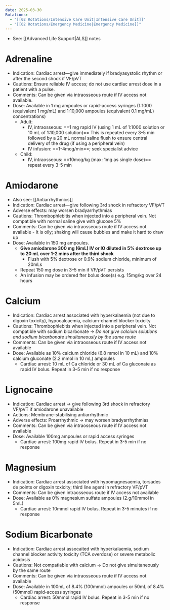 ```yaml
---
date: 2025-03-30
Rotations:
  - "[[02 Rotations/Intensive Care Unit|Intensive Care Unit]]"
  - "[[02 Rotations/Emergency Medicine|Emergency Medicine]]"
---
```

- See: [[Advanced Life Support|ALS]] notes
# Adrenaline
- Indication: Cardiac arrest—give immediately if bradyasystolic rhythm or after the second shock if VF/pVT
- Cautions: Ensure reliable IV access; do not use cardiac arrest dose in a patient with a pulse.
- Comments: Can be given via intraosseous route if IV access not available.
- Dose: Available in 1 mg ampoules or rapid-access syringes (1:1000 (equivalent 1 mg/mL) and 1:10,000 ampoules (equivalent 0.1 mg/mL) concentrations)
	- Adult: 
		- IV, intraosseous: ==1 mg rapid IV (using 1 mL of 1:1000 solution or 10 mL of 1:10,000 solution)== This is repeated every 3–5 min followed by a 20 mL normal saline flush to ensure central delivery of the drug (if using a peripheral vein)
		- IV infusion: ==1-4mcg/min==; seek specialist advice
	- Child:
		- IV, intraosseous: ==10mcg/kg (max: 1mg as single dose)== repeat every 3-5 min
# Amiodarone
- Also see: [[Antiarrhythmics]]
- Indication: Cardiac arrest—give following 3rd shock in refractory VF/pVT
- Adverse effects: may worsen bradyarrhythmias
- Cautions: Thrombophlebitis when injected into a peripheral vein. Not compatible with normal saline give with glucose 5%
- Comments: Can be given via intraosseous route if IV access not available
		- It is oily; shaking will cause bubbles and make it hard to draw up
- Dose: Available in 150 mg ampoules. 
	- **Give amiodarone 300 mg (6mL) IV or IO diluted in 5% dextrose up to 20 mL over 1-2 mins after the third shock**
		- Flush with 5% dextrose or 0.9% sodium chloride, minimum of 20mLs
	- Repeat 150 mg dose in 3–5 min if VF/pVT persists
	- An infusion may be ordered fter bolus dose(s) e.g. 15mg/kg over 24 hours
# Calcium
- Indication: Cardiac arrest associated with hyperkalaemia (not due to digoxin toxicity), hypocalcaemia, calcium-channel blocker toxicity
- Cautions: Thrombophlebitis when injected into a peripheral vein. Not compatible with sodium bicarbonate → *Do not give calcium solutions and sodium bicarbonate simultaneously by the same route*
- Comments: Can be given via intraosseous route if IV access not available
- Dose: Available as 10% calcium chloride (6.8 mmol in 10 mL) and 10% calcium gluconate (2.2 mmol in 10 mL) ampoules
	- Cardiac arrest: 10 mL of Ca chloride or 30 mL of Ca gluconate as rapid IV bolus. Repeat in 3–5 min if no response
# Lignocaine
- Indication: Cardiac arrest -> give following 3rd shock in refractory VF/pVT if amiodarone unavailable
- Actions: Membrane-stabilising antiarrhythmic
- Adverse effects: Proarrhythmic -> may worsen bradyarrhythmias
- Comments: Can be given via intraosseous route if IV access not available
- Dose: Available 100mg ampoules or rapid access syringes
	- Cardiac arrest: 100mg rapid IV bolus. Repeat in 3-5 min if no response
# Magnesium
- Indication: Cardiac arrest associated with hypomagnesaemia, torsades de points or digoxin toxicity; third line agent in refractory VF/pVT
- Comments: Can be given intraosseous route if IV access not available
- Dose: Available as 0% magnesium sulfate ampoules (2.g/10mmol in 5mL)
	- Cardiac arrest: 10mmol rapid IV bolus. Repeat in 3-5 minutes if no response
# Sodium Bicarbonate
- Indication: Cardiac arrest assocaited with hyperkalaemia, sodium channel blocker activity toxicity (TCA overdose) or severe metabolic acidosis
- Cautions: Not compatiable with calcium -> Do not give simultaneously by the same route
- Comments: Can be given via intraosseous route if IV access not available
- Dose: Available in 100mL of 8.4% (100mmol) ampoules or 50mL of 8.4% (50mmol) rapid-access syringes
	- Cardiac arrest: 50mmol rapid IV bolus. Repeat in 3-5 min if no response